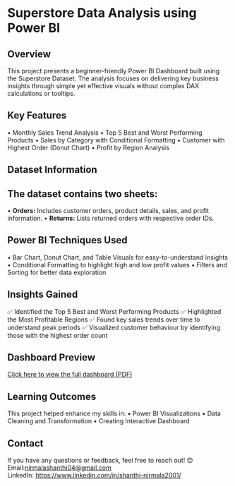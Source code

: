 # Superstore Data Analysis using Power BI

##  Overview
This project presents a beginner-friendly Power BI Dashboard built using the Superstore Dataset. The analysis focuses on delivering key business insights through simple yet effective visuals without complex DAX calculations or tooltips.

##  Key Features
•	Monthly Sales Trend Analysis
•	Top 5 Best and Worst Performing Products
•	Sales by Category with Conditional Formatting
•	Customer with Highest Order (Donut Chart)
•	Profit by Region Analysis


##  Dataset Information
## The dataset contains two sheets:
•	**Orders:** Includes customer orders, product details, sales, and profit information.
•	**Returns:** Lists returned orders with respective order IDs.

##  Power BI Techniques Used
•	Bar Chart, Donut Chart, and Table Visuals for easy-to-understand insights
•	Conditional Formatting to highlight high and low profit values
•	Filters and Sorting for better data exploration

##  Insights Gained
   ✅ Identified the Top 5 Best and Worst Performing Products
   ✅ Highlighted the Most Profitable Regions 
   ✅ Found key sales trends over time to understand peak periods 
   ✅ Visualized customer behaviour by identifying those with the highest order count

## Dashboard Preview
 
[ Click here to view the full dashboard (PDF)](https://github.com/Shanthi777827/Superstore-Data-Analysis/raw/main/Superstore%20Data%20Analysis.pdf)


## Learning Outcomes
This project helped enhance my skills in:
•	Power BI Visualizations
•	Data Cleaning and Transformation
•	Creating Interactive Dashboard

## Contact
If you have any questions or feedback, feel free to reach out! 😊
Email:nirmalashanthi04@gmail.com  
LinkedIn: https://www.linkedin.com/in/shanthi-nirmala2001/

